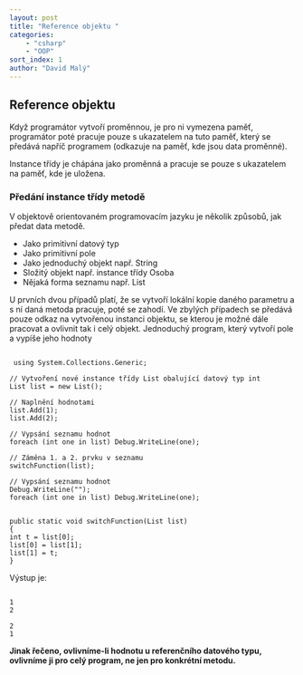 ```yaml
---
layout: post
title: "Reference objektu "
categories:
    - "csharp"
    - "OOP"
sort_index: 1
author: "David Malý"
--- 
```



## Reference objektu


Když programátor vytvoří proměnnou, je pro ni vymezena paměť, programátor poté pracuje pouze s ukazatelem na tuto paměť, který se předává napříč programem (odkazuje na paměť, kde jsou data proměnné).



Instance třídy je chápána jako proměnná a pracuje se pouze s ukazatelem na paměť, kde je uložena.


### Předání instance třídy metodě
V objektově orientovaném programovacím jazyku je několik způsobů, jak předat data metodě.

- Jako primitivní datový typ
- Jako primitivní pole
- Jako jednoduchý objekt např. String
- Složitý objekt např. instance třídy Osoba
- Nějaká forma seznamu např. List

U prvních dvou případů platí, že se vytvoří lokální kopie daného parametru a s ní daná metoda pracuje, poté se zahodí. 
Ve zbylých případech se předává pouze odkaz na vytvořenou instanci objektu, se kterou je možné dále pracovat a ovlivnit tak i celý objekt.
Jednoduchý program, který vytvoří pole a vypíše jeho hodnoty
```

 using System.Collections.Generic;

// Vytvoření nové instance třídy List obalující datový typ int
List list = new List();

// Naplnění hodnotami
list.Add(1);
list.Add(2);

// Vypsání seznamu hodnot
foreach (int one in list) Debug.WriteLine(one);

// Záměna 1. a 2. prvku v seznamu 
switchFunction(list);

// Vypsání seznamu hodnot
Debug.WriteLine("");
foreach (int one in list) Debug.WriteLine(one);


public static void switchFunction(List list)
{int t = list[0];list[0] = list[1];list[1] = t;
}

```
Výstup je:
```

1
2

2
1

```
**Jinak řečeno, ovlivníme-li hodnotu u referenčního datového typu, ovlivníme ji pro celý program, ne jen pro konkrétní metodu.**
